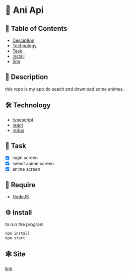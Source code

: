 # :book: Ani Api

## :pushpin: Table of Contents

- [Desciption](#book-Description)
- [Technology](#hammer_and_wrench-Technology)
- [Task](#scroll-Task)
- [Install](#gear-Install)
- [Site](#spider_web-Site)

## :book: Description

this repo is my app do seach and download some animes.

## :hammer_and_wrench: Technology

- [typescript](https://www.typescriptlang.org/)
- [react](https://pt-br.reactjs.org/)
- [redux](https://redux.js.org/)

## :scroll: Task

- [x] login screen
- [x] select anime screen
- [x] anime screen

## :bookmark_tabs: Require

- [NodeJS](https://nodejs.org/en/)

## :gear: Install

to run the program

```bash
npm install
npm start
```

## :spider_web: Site

[link](https://nicolaskruger.github.io/search)
